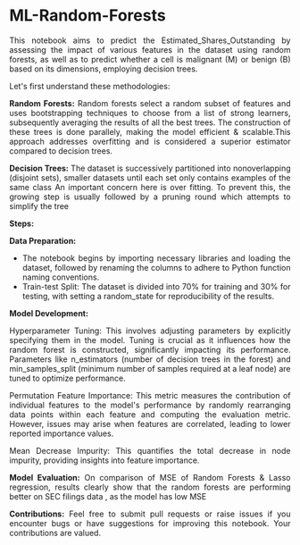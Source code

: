 # ML-Random-Forests

<div align="justify"> 
    
This notebook aims to predict the Estimated_Shares_Outstanding by assessing the impact of various features in the dataset using random forests, as well as to predict whether a cell is malignant (M) or benign (B) based on its dimensions, employing decision trees.

Let's first understand these methodologies:

**Random Forests:**
Random forests select a random subset of features and uses bootstrapping techniques to choose from a list of strong learners, subsequently averaging the results of all the best trees. The construction of these trees is done parallely, making the model efficient & scalable.This approach addresses overfitting and is considered a superior estimator compared to decision trees.

**Decision Trees:**
The dataset is successively partitioned into nonoverlapping (disjoint sets), smaller datasets until each set only contains examples of the same class
An important concern here is over fitting. To prevent this, the growing step is usually followed by a pruning round which attempts to simplify the tree

**Steps:**

**Data Preparation:**
- The notebook begins by importing necessary libraries and loading the dataset, followed by renaming the columns to adhere to Python function naming conventions.
- Train-test Split: The dataset is divided into 70% for training and 30% for testing, with setting a random_state for reproducibility of the results.

**Model Development:**

Hyperparameter Tuning:
This involves adjusting parameters by explicitly specifying them in the model. Tuning is crucial as it influences how the random forest is constructed, significantly impacting its performance. Parameters like n_estimators (number of decision trees in the forest) and min_samples_split (minimum number of samples required at a leaf node) are tuned to optimize performance.

Permutation Feature Importance:
This metric measures the contribution of individual features to the model's performance by randomly rearranging data points within each feature and computing the evaluation metric. However, issues may arise when features are correlated, leading to lower reported importance values.

Mean Decrease Impurity:
This quantifies the total decrease in node impurity, providing insights into feature importance.

**Model Evaluation:**
On comparison of MSE of Random Forests & Lasso regression, results clearly show that the random forests are performing better on SEC filings data , as the model has low MSE

**Contributions:**
Feel free to submit pull requests or raise issues if you encounter bugs or have suggestions for improving this notebook. Your contributions are valued.

</div>
